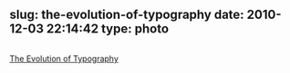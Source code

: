 slug: the-evolution-of-typography
date: 2010-12-03 22:14:42
type: photo
---

<a href="http://webdesignledger.com/the-evolution-of-typography"><img src="{{@asset.url swerner/tumblr/2010-12-03-the-evolution-of-typography-a36487ec65.jpeg}}" alt=""/></a>

[The Evolution of Typography](http://webdesignledger.com/the-evolution-of-typography)
